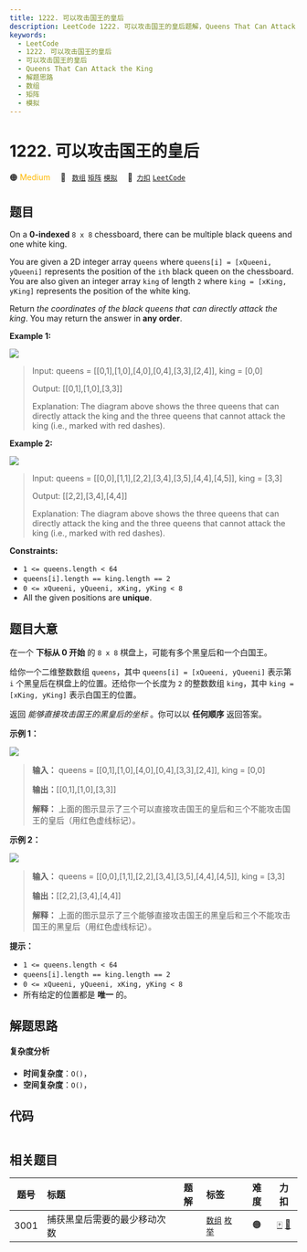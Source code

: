 ```yaml
---
title: 1222. 可以攻击国王的皇后
description: LeetCode 1222. 可以攻击国王的皇后题解，Queens That Can Attack the King，包含解题思路、复杂度分析以及完整的 JavaScript 代码实现。
keywords:
  - LeetCode
  - 1222. 可以攻击国王的皇后
  - 可以攻击国王的皇后
  - Queens That Can Attack the King
  - 解题思路
  - 数组
  - 矩阵
  - 模拟
---
```


# 1222. 可以攻击国王的皇后

🟠 <font color=#ffb800>Medium</font>&emsp; 🔖&ensp; [`数组`](/tag/array.md) [`矩阵`](/tag/matrix.md) [`模拟`](/tag/simulation.md)&emsp; 🔗&ensp;[`力扣`](https://leetcode.cn/problems/queens-that-can-attack-the-king) [`LeetCode`](https://leetcode.com/problems/queens-that-can-attack-the-king)

## 题目

On a **0-indexed** `8 x 8` chessboard, there can be multiple black queens and
one white king.

You are given a 2D integer array `queens` where `queens[i] = [xQueeni,
yQueeni]` represents the position of the `ith` black queen on the chessboard.
You are also given an integer array `king` of length `2` where `king = [xKing,
yKing]` represents the position of the white king.

Return _the coordinates of the black queens that can directly attack the
king_. You may return the answer in **any order**.



**Example 1:**

![](https://assets.leetcode.com/uploads/2022/12/21/chess1.jpg)

> Input: queens = [[0,1],[1,0],[4,0],[0,4],[3,3],[2,4]], king = [0,0]
> 
> Output: [[0,1],[1,0],[3,3]]
> 
> Explanation: The diagram above shows the three queens that can directly attack the king and the three queens that cannot attack the king (i.e., marked with red dashes).

**Example 2:**

![](https://assets.leetcode.com/uploads/2022/12/21/chess2.jpg)

> Input: queens = [[0,0],[1,1],[2,2],[3,4],[3,5],[4,4],[4,5]], king = [3,3]
> 
> Output: [[2,2],[3,4],[4,4]]
> 
> Explanation: The diagram above shows the three queens that can directly attack the king and the three queens that cannot attack the king (i.e., marked with red dashes).

**Constraints:**

  * `1 <= queens.length < 64`
  * `queens[i].length == king.length == 2`
  * `0 <= xQueeni, yQueeni, xKing, yKing < 8`
  * All the given positions are **unique**.


## 题目大意

在一个 **下标从 0 开始** 的 `8 x 8` 棋盘上，可能有多个黑皇后和一个白国王。

给你一个二维整数数组 `queens`，其中 `queens[i] = [xQueeni, yQueeni]` 表示第 `i`
个黑皇后在棋盘上的位置。还给你一个长度为 `2` 的整数数组 `king`，其中 `king = [xKing, yKing]` 表示白国王的位置。

返回 _能够直接攻击国王的黑皇后的坐标_ 。你可以以 **任何顺序** 返回答案。



**示例 1：**

![](https://pic.leetcode.cn/1703052515-HqjAJq-chess1.jpg)

> 
> 
> 
> 
> 
> **输入：** queens = [[0,1],[1,0],[4,0],[0,4],[3,3],[2,4]], king = [0,0]
> 
> **输出：**[[0,1],[1,0],[3,3]]
> 
> **解释：** 上面的图示显示了三个可以直接攻击国王的皇后和三个不能攻击国王的皇后（用红色虚线标记）。
> 
> 

**示例 2：**

**![](https://pic.leetcode.cn/1703052660-bPPflt-chess2.jpg)**

> 
> 
> 
> 
> 
> **输入：** queens = [[0,0],[1,1],[2,2],[3,4],[3,5],[4,4],[4,5]], king = [3,3]
> 
> **输出：**[[2,2],[3,4],[4,4]]
> 
> **解释：** 上面的图示显示了三个能够直接攻击国王的黑皇后和三个不能攻击国王的黑皇后（用红色虚线标记）。



**提示：**

  * `1 <= queens.length < 64`
  * `queens[i].length == king.length == 2`
  * `0 <= xQueeni, yQueeni, xKing, yKing < 8`
  * 所有给定的位置都是 **唯一** 的。


## 解题思路

#### 复杂度分析

- **时间复杂度**：`O()`，
- **空间复杂度**：`O()`，

## 代码

```javascript

```

## 相关题目

<!-- prettier-ignore -->
| 题号 | 标题 | 题解 | 标签 | 难度 | 力扣 |
| :------: | :------ | :------: | :------ | :------: | :------: |
| 3001 | 捕获黑皇后需要的最少移动次数 |  |  [`数组`](/tag/array.md) [`枚举`](/tag/enumeration.md) | 🟠 | [🀄️](https://leetcode.cn/problems/minimum-moves-to-capture-the-queen) [🔗](https://leetcode.com/problems/minimum-moves-to-capture-the-queen) |